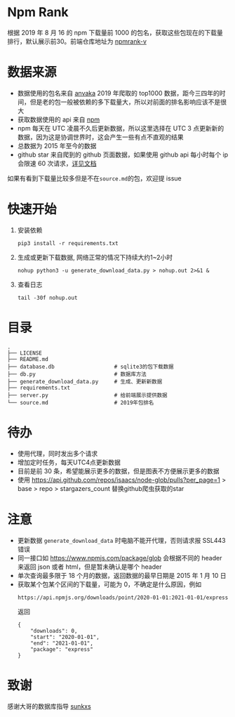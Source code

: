 # Npm Rank

根据 2019 年 8 月 16 的 npm 下载量前 1000 的包名，获取这些包现在的下载量排行，默认展示前30。前端仓库地址为 [npmrank-v](https://github.com/XueMeijing/npmrank-v)

# 数据来源

- 数据使用的包名来自 [anvaka](https://gist.github.com/anvaka/8e8fa57c7ee1350e3491) 2019 年爬取的 top1000 数据，距今三四年的时间，但是老的包一般被依赖的多下载量大，所以对前面的排名影响应该不是很大
- 获取数据使用的 api 来自 [npm](https://github.com/npm/registry/blob/master/docs/download-counts.md)
- npm 每天在 UTC 凌晨不久后更新数据，所以这里选择在 UTC 3 点更新新的数据，因为这是协调世界时，这会产生一些有点不直观的结果
- 总数据为 2015 年至今的数据
- github star 来自爬到的 github 页面数据，如果使用 github api 每小时每个 ip会限速 60 次请求，[详见文档](https://docs.github.com/en/rest/overview/resources-in-the-rest-api?apiVersion=2022-11-28#rate-limiting)

如果有看到下载量比较多但是不在`source.md`的包，欢迎提 issue

# 快速开始

1. 安装依赖
   ```
   pip3 install -r requirements.txt
   ```
2. 生成或更新下载数据, 网络正常的情况下持续大约1~2小时
   ```
   nohup python3 -u generate_download_data.py > nohup.out 2>&1 &
   ```
3. 查看日志
   ```
   tail -30f nohup.out
   ```

# 目录

```
.
├── LICENSE
├── README.md
├── database.db                   # sqlite3的包下载数据
├── db.py                         # 数据库方法
├── generate_download_data.py     # 生成、更新新数据
├── requirements.txt
├── server.py                     # 给前端展示提供数据
└── source.md                     # 2019年包排名
```

# 待办

- 使用代理，同时发出多个请求
- 增加定时任务，每天UTC4点更新数据
- 目前是前 30 条，希望能展示更多的数据，但是图表不方便展示更多的数据
- 使用 https://api.github.com/repos/isaacs/node-glob/pulls?per_page=1 > base > repo > stargazers_count 替换github爬虫获取的star

# 注意

- 更新数据 `generate_download_data` 时电脑不能开代理，否则请求报 SSL443 错误
- 同一接口如 https://www.npmjs.com/package/glob 会根据不同的 header 来返回 json 或者 html，但是暂未确认是哪个 header
- 单次查询最多限于 18 个月的数据，返回数据的最早日期是 2015 年 1 月 10 日
- 获取某个包某个区间的下载量，可能为 0，不确定是什么原因，例如
  ```
  https://api.npmjs.org/downloads/point/2020-01-01:2021-01-01/express
  ```
  返回
  ```
  {
      "downloads": 0,
      "start": "2020-01-01",
      "end": "2021-01-01",
      "package": "express"
  }
  ```

# 致谢

感谢大哥的数据库指导 [sunkxs](https://github.com/sunkxs) 